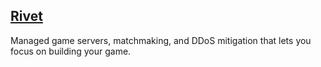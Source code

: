 ## [Rivet](https://rivet.gg)

Managed game servers, matchmaking, and DDoS mitigation that lets you focus on building your game.
